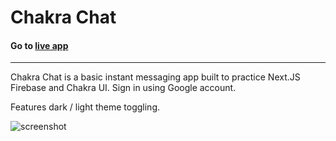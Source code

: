 # Chakra Chat
#### Go to [live app](https://nextjs-chakra-chatapp-qnhb6dq42-bscottnz.vercel.app/)

---

Chakra Chat is a basic instant messaging app built to practice Next.JS Firebase and Chakra UI. Sign in using Google account.

Features dark / light theme toggling.
 


![screenshot](https://raw.githubusercontent.com/bscottnz/portfolio-site/main/src/assets/chatapp.png)
